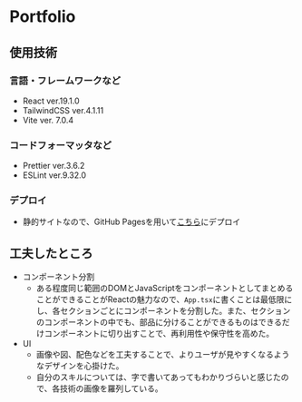 # Portfolio

## 使用技術

### 言語・フレームワークなど

- React ver.19.1.0
- TailwindCSS ver.4.1.11
- Vite ver. 7.0.4

### コードフォーマッタなど

- Prettier ver.3.6.2
- ESLint ver.9.32.0

### デプロイ

- 静的サイトなので、GitHub Pagesを用いて[こちら](https://shimo0503.github.io/portfolio/)にデプロイ

## 工夫したところ

- コンポーネント分割
  - ある程度同じ範囲のDOMとJavaScriptをコンポーネントとしてまとめることができることがReactの魅力なので、`App.tsx`に書くことは最低限にし、各セクションごとにコンポーネントを分割した。また、セクションのコンポーネントの中でも、部品に分けることができるものはできるだけコンポーネントに切り出すことで、再利用性や保守性を高めた。
- UI
  - 画像や図、配色などを工夫することで、よりユーザが見やすくなるようなデザインを心掛けた。
  - 自分のスキルについては、字で書いてあってもわかりづらいと感じたので、各技術の画像を羅列している。
